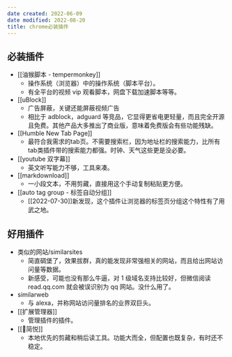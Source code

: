 ```yaml
---
date created: 2022-06-09
date modified: 2022-08-20
title: chrome必装插件
---
```


## 必装插件

- [[油猴脚本 - tempermonkey]]
	- 操作系统（浏览器）中的操作系统（脚本平台）。
	- 有全平台的视频 vip 观看脚本，网盘下载加速脚本等等。
- [[uBlock]]
	- 广告屏蔽，关键还能屏蔽视频广告
	- 相比于 adblock，adguard 等竞品，它显得更省电更轻量，而且完全开源且免费。其他产品大多推出了商业版，意味着免费版会有些功能残缺。
- [[Humble New Tab Page]]
	- 最符合我需求的tab页。不需要搜索栏，因为地址栏的搜索能力，比所有tab类插件带的搜索能力都强。时钟、天气这些更是没必要。
- [[youtube 双字幕]]
	- 英文听写能力不够，工具来凑。
- [[markdownload]]
	- 一小段文本，不用剪藏，直接用这个手动复制粘贴更方便。
- [[auto tag group - 标签自动分组]]
	- [[2022-07-30]]新发现，这个插件让浏览器的标签页分组这个特性有了用武之地。

## 好用插件

- 类似的网站/similarsites
	- 简直碉堡了，效果拔群，真的能发现非常强相关的网站，而且给出网站访问量等数据。
	- 新感受，可能也没有那么牛逼，对 1 级域名支持比较好，但微信阅读 read.qq.com 就会被误识别为 qq 网站。没什么用了。
- similarweb
	- 与 alexa，并称网站访问量排名的业界双巨头。
- [[扩展管理器]]
	- 管理插件的插件。
- [[🤖简悦]]
	- 本地优先的剪藏和稍后读工具。功能大而全，但配置也既复杂，有时还不稳定。
